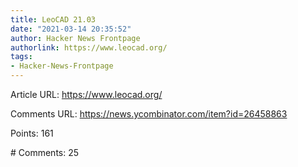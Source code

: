 ```yaml
---
title: LeoCAD 21.03
date: "2021-03-14 20:35:52"
author: Hacker News Frontpage
authorlink: https://www.leocad.org/
tags:
- Hacker-News-Frontpage
---
```


<p>Article URL: <a href="https://www.leocad.org/">https://www.leocad.org/</a></p>
<p>Comments URL: <a href="https://news.ycombinator.com/item?id=26458863">https://news.ycombinator.com/item?id=26458863</a></p>
<p>Points: 161</p>
<p># Comments: 25</p>
